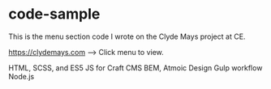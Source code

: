 # code-sample
This is the menu section code I wrote on the Clyde Mays project at CE. 

https://clydemays.com --> Click menu to view.

HTML, SCSS, and ES5 JS for Craft CMS 
BEM, Atmoic Design
Gulp workflow
Node.js
